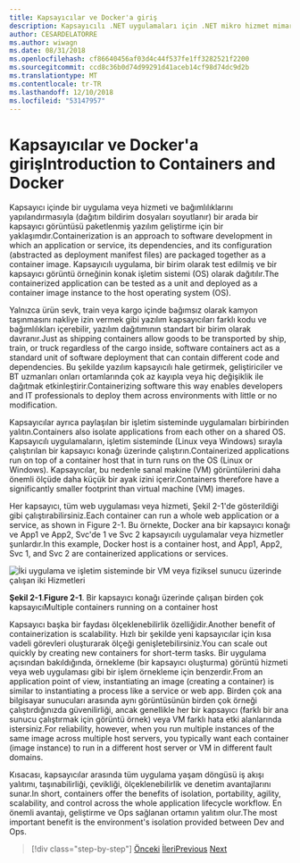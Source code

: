 ```yaml
---
title: Kapsayıcılar ve Docker'a giriş
description: Kapsayıcılı .NET uygulamaları için .NET mikro hizmet mimarisi | Kapsayıcılar ve Docker'a giriş
author: CESARDELATORRE
ms.author: wiwagn
ms.date: 08/31/2018
ms.openlocfilehash: cf86640456af03d4c44f537fe1ff3282521f2200
ms.sourcegitcommit: ccd8c36b0d74d99291d41aceb14cf98d74dc9d2b
ms.translationtype: MT
ms.contentlocale: tr-TR
ms.lasthandoff: 12/10/2018
ms.locfileid: "53147957"
---
```

# <a name="introduction-to-containers-and-docker"></a><span data-ttu-id="f6df7-103">Kapsayıcılar ve Docker'a giriş</span><span class="sxs-lookup"><span data-stu-id="f6df7-103">Introduction to Containers and Docker</span></span>

<span data-ttu-id="f6df7-104">Kapsayıcı içinde bir uygulama veya hizmeti ve bağımlılıklarını yapılandırmasıyla (dağıtım bildirim dosyaları soyutlanır) bir arada bir kapsayıcı görüntüsü paketlenmiş yazılım geliştirme için bir yaklaşımdır.</span><span class="sxs-lookup"><span data-stu-id="f6df7-104">Containerization is an approach to software development in which an application or service, its dependencies, and its configuration (abstracted as deployment manifest files) are packaged together as a container image.</span></span> <span data-ttu-id="f6df7-105">Kapsayıcılı uygulama, bir birim olarak test edilmiş ve bir kapsayıcı görüntü örneğinin konak işletim sistemi (OS) olarak dağıtılır.</span><span class="sxs-lookup"><span data-stu-id="f6df7-105">The containerized application can be tested as a unit and deployed as a container image instance to the host operating system (OS).</span></span>

<span data-ttu-id="f6df7-106">Yalnızca ürün sevk, train veya kargo içinde bağımsız olarak kamyon taşınmasını nakliye izin vermek gibi yazılım kapsayıcıları farklı kodu ve bağımlılıkları içerebilir, yazılım dağıtımının standart bir birim olarak davranır.</span><span class="sxs-lookup"><span data-stu-id="f6df7-106">Just as shipping containers allow goods to be transported by ship, train, or truck regardless of the cargo inside, software containers act as a standard unit of software deployment that can contain different code and dependencies.</span></span> <span data-ttu-id="f6df7-107">Bu şekilde yazılım kapsayıcılı hale getirmek, geliştiriciler ve BT uzmanları onları ortamlarında çok az kayıpla veya hiç değişiklik ile dağıtmak etkinleştirir.</span><span class="sxs-lookup"><span data-stu-id="f6df7-107">Containerizing software this way enables developers and IT professionals to deploy them across environments with little or no modification.</span></span>

<span data-ttu-id="f6df7-108">Kapsayıcılar ayrıca paylaşılan bir işletim sisteminde uygulamaları birbirinden yalıtın.</span><span class="sxs-lookup"><span data-stu-id="f6df7-108">Containers also isolate applications from each other on a shared OS.</span></span> <span data-ttu-id="f6df7-109">Kapsayıcılı uygulamaların, işletim sisteminde (Linux veya Windows) sırayla çalıştırılan bir kapsayıcı konağı üzerinde çalıştırın.</span><span class="sxs-lookup"><span data-stu-id="f6df7-109">Containerized applications run on top of a container host that in turn runs on the OS (Linux or Windows).</span></span> <span data-ttu-id="f6df7-110">Kapsayıcılar, bu nedenle sanal makine (VM) görüntülerini daha önemli ölçüde daha küçük bir ayak izini içerir.</span><span class="sxs-lookup"><span data-stu-id="f6df7-110">Containers therefore have a significantly smaller footprint than virtual machine (VM) images.</span></span>

<span data-ttu-id="f6df7-111">Her kapsayıcı, tüm web uygulaması veya hizmeti, Şekil 2-1'de gösterildiği gibi çalıştırabilirsiniz.</span><span class="sxs-lookup"><span data-stu-id="f6df7-111">Each container can run a whole web application or a service, as shown in Figure 2-1.</span></span> <span data-ttu-id="f6df7-112">Bu örnekte, Docker ana bir kapsayıcı konağı ve App1 ve App2, Svc'de 1 ve Svc 2 kapsayıcılı uygulamalar veya hizmetler şunlardır.</span><span class="sxs-lookup"><span data-stu-id="f6df7-112">In this example, Docker host is a container host, and App1, App2, Svc 1, and Svc 2 are containerized applications or services.</span></span>

![İki uygulama ve işletim sisteminde bir VM veya fiziksel sunucu üzerinde çalışan iki Hizmetleri](./media/image1.png)

<span data-ttu-id="f6df7-114">**Şekil 2-1**.</span><span class="sxs-lookup"><span data-stu-id="f6df7-114">**Figure 2-1**.</span></span> <span data-ttu-id="f6df7-115">Bir kapsayıcı konağı üzerinde çalışan birden çok kapsayıcı</span><span class="sxs-lookup"><span data-stu-id="f6df7-115">Multiple containers running on a container host</span></span>

<span data-ttu-id="f6df7-116">Kapsayıcı başka bir faydası ölçeklenebilirlik özelliğidir.</span><span class="sxs-lookup"><span data-stu-id="f6df7-116">Another benefit of containerization is scalability.</span></span> <span data-ttu-id="f6df7-117">Hızlı bir şekilde yeni kapsayıcılar için kısa vadeli görevleri oluşturarak ölçeği genişletebilirsiniz.</span><span class="sxs-lookup"><span data-stu-id="f6df7-117">You can scale out quickly by creating new containers for short-term tasks.</span></span> <span data-ttu-id="f6df7-118">Bir uygulama açısından bakıldığında, örnekleme (bir kapsayıcı oluşturma) görüntü hizmeti veya web uygulaması gibi bir işlem örnekleme için benzerdir.</span><span class="sxs-lookup"><span data-stu-id="f6df7-118">From an application point of view, instantiating an image (creating a container) is similar to instantiating a process like a service or web app.</span></span> <span data-ttu-id="f6df7-119">Birden çok ana bilgisayar sunucuları arasında aynı görüntüsünün birden çok örneği çalıştırdığınızda güvenilirliği, ancak genellikle her bir kapsayıcı (farklı bir ana sunucu çalıştırmak için görüntü örnek) veya VM farklı hata etki alanlarında istersiniz.</span><span class="sxs-lookup"><span data-stu-id="f6df7-119">For reliability, however, when you run multiple instances of the same image across multiple host servers, you typically want each container (image instance) to run in a different host server or VM in different fault domains.</span></span>

<span data-ttu-id="f6df7-120">Kısacası, kapsayıcılar arasında tüm uygulama yaşam döngüsü iş akışı yalıtımı, taşınabilirliği, çevikliği, ölçeklenebilirlik ve denetim avantajlarını sunar.</span><span class="sxs-lookup"><span data-stu-id="f6df7-120">In short, containers offer the benefits of isolation, portability, agility, scalability, and control across the whole application lifecycle workflow.</span></span> <span data-ttu-id="f6df7-121">En önemli avantajı, geliştirme ve Ops sağlanan ortamın yalıtım olur.</span><span class="sxs-lookup"><span data-stu-id="f6df7-121">The most important benefit is the environment's isolation provided between Dev and Ops.</span></span>

>[!div class="step-by-step"]
><span data-ttu-id="f6df7-122">[Önceki](../index.md)
>[İleri](docker-defined.md)</span><span class="sxs-lookup"><span data-stu-id="f6df7-122">[Previous](../index.md)
[Next](docker-defined.md)</span></span>